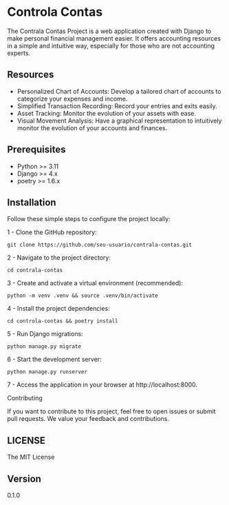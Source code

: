 # Controla Contas

The Contrala Contas Project is a web application created with Django to make personal financial management easier. It offers accounting resources in a simple and intuitive way, especially for those who are not accounting experts.

## Resources

- Personalized Chart of Accounts: Develop a tailored chart of accounts to categorize your expenses and income.
- Simplified Transaction Recording: Record your entries and exits easily.
- Asset Tracking: Monitor the evolution of your assets with ease.
- Visual Movement Analysis: Have a graphical representation to intuitively monitor the evolution of your accounts and finances.

## Prerequisites

- Python >= 3.11
- Django >= 4.x
- poetry >= 1.6.x

## Installation

Follow these simple steps to configure the project locally:

1 - Clone the GitHub repository:

```
git clone https://github.com/seu-usuario/contrala-contas.git
```

2 - Navigate to the project directory:

```
cd contrala-contas
```

3 - Create and activate a virtual environment (recommended):

```
python -m venv .venv && source .venv/bin/activate
```

4 - Install the project dependencies:

```
cd controla-contas && poetry install
```

5 - Run Django migrations:

```
python manage.py migrate
```

6 - Start the development server:

```
python manage.py runserver
```

7 - Access the application in your browser at http://localhost:8000.


Contributing

If you want to contribute to this project, feel free to open issues or submit pull requests. We value your feedback and contributions.

## LICENSE

The MIT License

## Version

0.1.0
